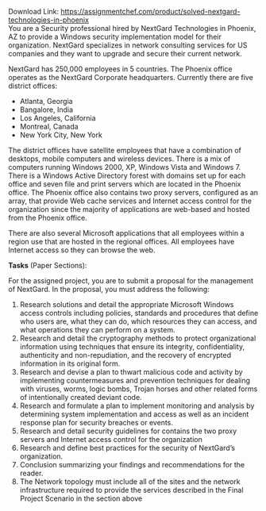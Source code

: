Download Link: https://assignmentchef.com/product/solved-nextgard-technologies-in-phoenix
<br>
You are a Security professional hired by NextGard Technologies in Phoenix, AZ to provide a Windows security implementation model for their organization. NextGard specializes in network consulting services for US companies and they want to upgrade and secure their current network.

NextGard has 250,000 employees in 5 countries. The Phoenix office operates as the NextGard Corporate headquarters. Currently there are five district offices:

<ul>

 <li>Atlanta, Georgia</li>

 <li>Bangalore, India</li>

 <li>Los Angeles, California</li>

 <li>Montreal, Canada</li>

 <li>New York City, New York</li>

</ul>

The district offices have satellite employees that have a combination of desktops, mobile computers and wireless devices. There is a mix of computers running Windows 2000, XP, Windows Vista and Windows 7. There is a Windows Active Directory forest with domains set up for each office and seven file and print servers which are located in the Phoenix office. The Phoenix office also contains two proxy servers, configured as an array, that provide Web cache services and Internet access control for the organization since the majority of applications are web-based and hosted from the Phoenix office.

There are also several Microsoft applications that all employees within a region use that are hosted in the regional offices.   All employees have Internet access so they can browse the web.

<strong>Tasks</strong> (Paper Sections):

For the assigned project, you are to submit a proposal for the management of NextGard.  In the proposal, you must address the following:

<ol>

 <li>Research solutions and detail the appropriate Microsoft Windows access controls including policies, standards and procedures that define who users are, what they can do, which resources they can access, and what operations they can perform on a system.</li>

 <li>Research and detail the cryptography methods to protect organizational information using techniques that ensure its integrity, confidentiality, authenticity and non-repudiation, and the recovery of encrypted information in its original form.</li>

 <li>Research and devise a plan to thwart malicious code and activity by implementing countermeasures and prevention techniques for dealing with viruses, worms, logic bombs, Trojan horses and other related forms of intentionally created deviant code.</li>

 <li>Research and formulate a plan to implement monitoring and analysis by determining system implementation and access as well as an incident response plan for security breaches or events.</li>

 <li>Research and detail security guidelines for contains the two proxy servers and Internet access control for the organization</li>

 <li>Research and define best practices for the security of NextGard’s organization.</li>

 <li>Conclusion summarizing your findings and recommendations for the reader.</li>

 <li>The Network topology must include all of the sites and the network infrastructure required to provide the services described in the Final Project Scenario in the section above</li>

</ol>